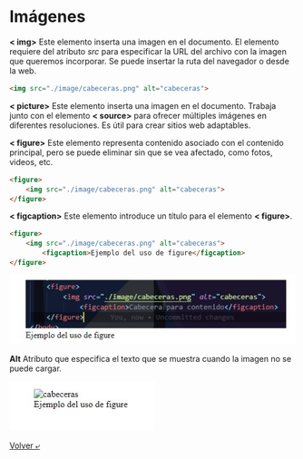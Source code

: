 # Imágenes

**< img>** Este elemento inserta una imagen en el documento. El elemento requiere del atributo *src* para especificar la URL del archivo con la imagen que queremos incorporar. Se puede insertar la ruta del navegador o desde la web.

```HTML
<img src="./image/cabeceras.png" alt="cabeceras">
```

**< picture>** Este elemento inserta una imagen en el documento. Trabaja junto con el elemento **< source>** para ofrecer múltiples imágenes en diferentes resoluciones. Es útil para crear sitios web adaptables.

**< figure>** Este elemento representa contenido asociado con el contenido principal, pero se puede eliminar sin que se vea afectado, como fotos, videos, etc.

```HTML
<figure>
    <img src="./image/cabeceras.png" alt="cabeceras">
</figure>
```

**< figcaption>** Este elemento introduce un título para el elemento **< figure>**.

```HTML
<figure>
    <img src="./image/cabeceras.png" alt="cabeceras">
        <figcaption>Ejemplo del uso de figure</figcaption>
</figure>
```
![figure](./../image/figure.jpg)

**Alt** Atributo que especifica el texto que se muestra cuando la imagen no se puede cargar.

![figure](./../image/usoAlt.JPG)

[Volver &ldca;](../README.md)
